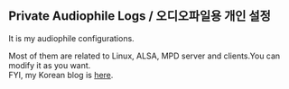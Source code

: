 ## Private Audiophile Logs / 오디오파일용 개인 설정
It is my audiophile configurations.

Most of them are related to Linux, ALSA, MPD server and clients.You can modify it as you want.  
FYI, my Korean blog is [here](http://parkmino45.blog.me).